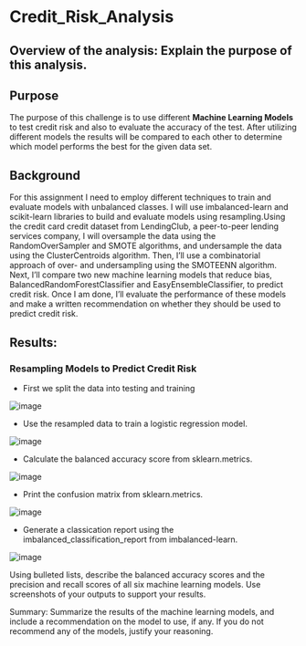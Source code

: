 # Credit_Risk_Analysis

## Overview of the analysis: Explain the purpose of this analysis.

## Purpose
The purpose of this challenge is to use different **Machine Learning Models** to test credit risk and also to evaluate the accuracy of the test. After utilizing different models the results will be compared to each other to determine which model performs the best for the given data set. 

## Background
For this assignment I need to employ different techniques to train and evaluate models with unbalanced classes. I will use imbalanced-learn and scikit-learn libraries to build and evaluate models using resampling.Using the credit card credit dataset from LendingClub, a peer-to-peer lending services company, I will oversample the data using the RandomOverSampler and SMOTE algorithms, and undersample the data using the ClusterCentroids algorithm. Then, I’ll use a combinatorial approach of over- and undersampling using the SMOTEENN algorithm. Next, I’ll compare two new machine learning models that reduce bias, BalancedRandomForestClassifier and EasyEnsembleClassifier, to predict credit risk. Once I am done, I’ll evaluate the performance of these models and make a written recommendation on whether they should be used to predict credit risk.

## Results:

### Resampling Models to Predict Credit Risk
* First we split the data into testing and training

![image](https://user-images.githubusercontent.com/105535250/200156709-0cf01e3a-9f67-4de2-9fe8-b7ec4f61f638.png)

* Use the resampled data to train a logistic regression model.

![image](https://user-images.githubusercontent.com/105535250/200156872-f46954c4-6d9b-4ba0-bdf7-6b3691cd221a.png)

* Calculate the balanced accuracy score from sklearn.metrics.

![image](https://user-images.githubusercontent.com/105535250/200156833-a1d132e4-0157-4a4a-b961-d956ea8b4747.png)

* Print the confusion matrix from sklearn.metrics.

![image](https://user-images.githubusercontent.com/105535250/200156918-2f17f53a-d6f9-4788-a8e8-a9076afd71b5.png)

* Generate a classication report using the imbalanced_classification_report from imbalanced-learn.

![image](https://user-images.githubusercontent.com/105535250/200156952-8d1490ca-2a0d-478d-ac8a-9fae4da10d49.png)








Using bulleted lists, describe the balanced accuracy scores and the precision and recall scores of all six machine learning models. Use screenshots of your outputs to support your results.

Summary: Summarize the results of the machine learning models, and include a recommendation on the model to use, if any. If you do not recommend any of the models, justify your reasoning.
